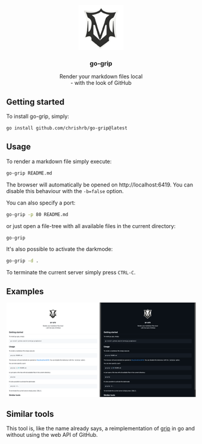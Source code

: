 <!-- PROJECT LOGO -->
<br />
<div align="center">
  <a href="#">
    <img src=".github/docs/logo-1.png" alt="Logo" height="120">
  </a>

  <h3 align="center">go-grip</h3>

  <p align="center">
    Render your markdown files local<br>- with the look of GitHub
  </p>
</div>

## Getting started

To install go-grip, simply:

```bash
go install github.com/chrishrb/go-grip@latest
```

## Usage

To render a markdown file simply execute:

```bash
go-grip README.md
```

The browser will automatically be opened on http://localhost:6419. You can disable this behaviour with the `-b=false` option.

You can also specify a port:

```bash
go-grip -p 80 README.md
```

or just open a file-tree with all available files in the current directory:

```bash
go-grip
```

It's also possible to activate the darkmode:

```bash
go-grip -d .
```

To terminate the current server simply press `CTRL-C`.

## Examples

<img src="./.github/docs/examples.png" alt="examples" width="1000"/>

## Similar tools

This tool is, like the name already says, a reimplementation of [grip](https://github.com/joeyespo/grip) in go and without using the web API of GitHub.
